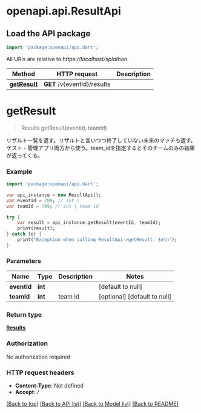 # openapi.api.ResultApi

## Load the API package
```dart
import 'package:openapi/api.dart';
```

All URIs are relative to *https://localhost/splathon*

Method | HTTP request | Description
------------- | ------------- | -------------
[**getResult**](ResultApi.md#getResult) | **GET** /v{eventId}/results | 


# **getResult**
> Results getResult(eventId, teamId)



リザルト一覧を返す。リザルトと言いつつ終了していない未来のマッチも返す。ゲスト・管理アプリ両方から使う。team_idを指定するとそのチームのみの結果が返ってくる。

### Example 
```dart
import 'package:openapi/api.dart';

var api_instance = new ResultApi();
var eventId = 789; // int | 
var teamId = 789; // int | team id

try { 
    var result = api_instance.getResult(eventId, teamId);
    print(result);
} catch (e) {
    print("Exception when calling ResultApi->getResult: $e\n");
}
```

### Parameters

Name | Type | Description  | Notes
------------- | ------------- | ------------- | -------------
 **eventId** | **int**|  | [default to null]
 **teamId** | **int**| team id | [optional] [default to null]

### Return type

[**Results**](Results.md)

### Authorization

No authorization required

### HTTP request headers

 - **Content-Type**: Not defined
 - **Accept**: */*

[[Back to top]](#) [[Back to API list]](../README.md#documentation-for-api-endpoints) [[Back to Model list]](../README.md#documentation-for-models) [[Back to README]](../README.md)

